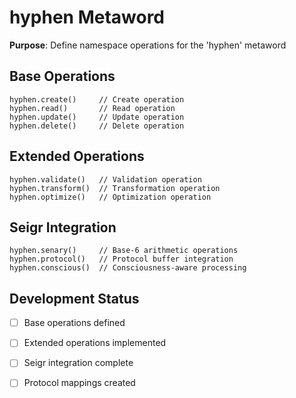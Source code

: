 # hyphen Metaword

**Purpose**: Define namespace operations for the 'hyphen' metaword

## Base Operations

```hyphos
hyphen.create()     // Create operation
hyphen.read()       // Read operation  
hyphen.update()     // Update operation
hyphen.delete()     // Delete operation
```

## Extended Operations

```hyphos
hyphen.validate()   // Validation operation
hyphen.transform()  // Transformation operation
hyphen.optimize()   // Optimization operation
```

## Seigr Integration

```hyphos
hyphen.senary()     // Base-6 arithmetic operations
hyphen.protocol()   // Protocol buffer integration
hyphen.conscious()  // Consciousness-aware processing
```

## Development Status

- [ ] Base operations defined
- [ ] Extended operations implemented  
- [ ] Seigr integration complete
- [ ] Protocol mappings created

